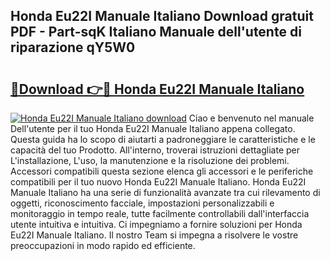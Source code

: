 ## Honda Eu22I Manuale Italiano Download gratuit PDF - Part-sqK Italiano Manuale dell'utente di riparazione qY5W0

# <h2><a href="http://dfdf59.blite.top/?on=Honda+Eu22I+Manuale+Italiano">🔗Download 👉🔴 Honda Eu22I Manuale Italiano</a></h2>

[![Honda Eu22I Manuale Italiano download](https://i.imgur.com/lujVjoI.png)](http://dfdf59.blite.top/?on=Honda+Eu22I+Manuale+Italiano)
Ciao e benvenuto nel manuale Dell'utente per il tuo Honda Eu22I Manuale Italiano appena collegato. Questa guida ha lo scopo di aiutarti a padroneggiare le caratteristiche e le capacità del tuo Prodotto. All'interno, troverai istruzioni dettagliate per L'installazione, L'uso, la manutenzione e la risoluzione dei problemi. Accessori compatibili questa sezione elenca gli accessori e le periferiche compatibili per il tuo nuovo Honda Eu22I Manuale Italiano. Honda Eu22I Manuale Italiano ha una serie di funzionalità avanzate tra cui rilevamento di oggetti, riconoscimento facciale, impostazioni personalizzabili e monitoraggio in tempo reale, tutte facilmente controllabili dall'interfaccia utente intuitiva e intuitiva. Ci impegniamo a fornire soluzioni per Honda Eu22I Manuale Italiano. Il nostro Team si impegna a risolvere le vostre preoccupazioni in modo rapido ed efficiente.
